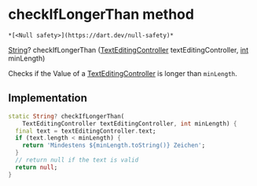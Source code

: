 


# checkIfLongerThan method




    *[<Null safety>](https://dart.dev/null-safety)*




[String](https://api.flutter.dev/flutter/dart-core/String-class.html)? checkIfLongerThan
([TextEditingController](https://api.flutter.dev/flutter/widgets/TextEditingController-class.html) textEditingController, [int](https://api.flutter.dev/flutter/dart-core/int-class.html) minLength)





<p>Checks if the Value of a <a href="https://api.flutter.dev/flutter/widgets/TextEditingController-class.html">TextEditingController</a> is longer than
<code>minLength</code>.</p>



## Implementation

```dart
static String? checkIfLongerThan(
    TextEditingController textEditingController, int minLength) {
  final text = textEditingController.text;
  if (text.length < minLength) {
    return 'Mindestens ${minLength.toString()} Zeichen';
  }
  // return null if the text is valid
  return null;
}
```







